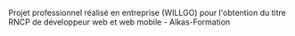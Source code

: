 Projet professionnel réalisé en entreprise (WILLGO) pour l'obtention du titre RNCP de développeur web et web mobile - Alkas-Formation
